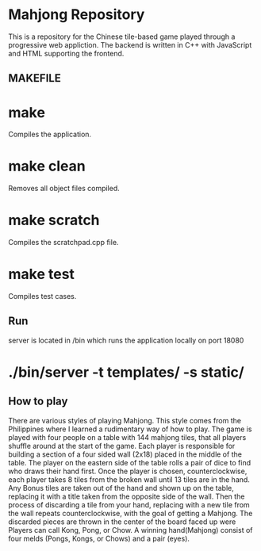 # Mahjong Repository

This is a repository for the Chinese tile-based game played through a progressive web appliction.
The backend is written in C++ with JavaScript and HTML supporting the frontend.

## MAKEFILE
# make
Compiles the application.
# make clean
Removes all object files compiled.
# make scratch
Compiles the scratchpad.cpp file.
# make test
Compiles test cases.

## Run
server is located in /bin which runs the application locally on port 18080
# ./bin/server -t templates/ -s static/

## How to play

There are various styles of playing Mahjong.
This style comes from the Philippines where I learned a rudimentary way of how to play. 
The game is played with four people on a table with 144 mahjong tiles, that all players shuffle around at the start of the game.
Each player is responsible for building a section of a four sided wall (2x18) placed in the middle of the table.
The player on the eastern side of the table rolls a pair of dice to find who draws their hand first.
Once the player is chosen, counterclockwise, each player takes 8 tiles from the broken wall until 13 tiles are in the hand.
Any Bonus tiles are taken out of the hand and shown up on the table, replacing it with a title taken from the opposite side of the wall.
Then the process of discarding a tile from your hand, replacing with a new tile from the wall repeats counterclockwise, with the goal of getting a Mahjong.
The discarded pieces are thrown in the center of the board faced up were Players can call Kong, Pong, or Chow.
A winning hand(Mahjong) consist of four melds (Pongs, Kongs, or Chows) and a pair (eyes).
